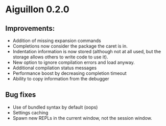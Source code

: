 # Aiguillon 0.2.0
## Improvements:
* Addition of missing expansion commands
* Completions now consider the package the caret is in.
* Indentation information is now stored (although not at all used, but the storage allows others to write code to use it).
* New option to ignore compilation errors and load anyway.
* Additional compilation status messages
* Performance boost by decreasing completion timeout 
* Ability to copy information from the debugger
## Bug fixes
* Use of bundled syntax by default (oops)
* Settings caching
* Spawn new REPLs in the current window, not the session window.